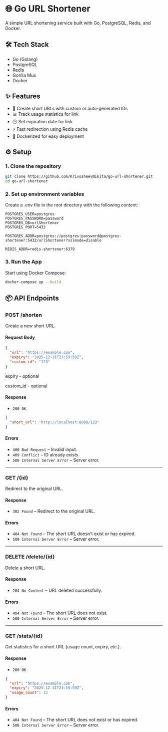 # 🌐 Go URL Shortener

A simple URL shortening service built with Go, PostgreSQL, Redis, and Docker.



## 🛠️ Tech Stack

- Go (Golang)
- PostgreSQL
- Redis
- Gorilla Mux
- Docker

## ✨ Features

- 🔗 Create short URLs with custom or auto-generated IDs
- 📊 Track usage statistics for link
- 🕒 Set expiration date for link
- ⚡ Fast redirection using Redis cache
- 🐳 Dockerized for easy deployment



## ⚙️ Setup

### 1. Clone the repository

```bash
git clone https://github.com/KrivosheevNikita/go-url-shortener.git
cd go-url-shortener
```
### 2. Set up environment variables
Create a .env file in the root directory with the following content:
```env
POSTGRES_USER=postgres
POSTGRES_PASSWORD=password
POSTGRES_DB=urlShortener
POSTGRES_PORT=5432

POSTGRES_ADDR=postgres://postgres:password@postgres-shortener:5432/urlShortener?sslmode=disable

REDIS_ADDR=redis-shortener:6379
```
### 3. Run the App

Start using Docker Compose:

```bash
docker-compose up --build
```
## 📦 API Endpoints

### POST /shorten

Create a new short URL.

#### Request Body
```json
{
  "url": "https://example.com",
  "expiry": "2025-12-31T23:59:59Z", 
  "custom_id": "123"
}
```
expiry - optional

custom_id - optional

#### Response

- `200 OK`
```json
{
  "short_url": "http://localhost:8080/123"
}
```

#### Errors

- `400 Bad Request` – Invalid input.
- `409 Conflict` – ID already exists.
- `500 Internal Server Error` – Server error.

---

### GET /{id}

Redirect to the original URL.

#### Response

- `302 Found` – Redirect to the original URL.


#### Errors

- `404 Not Found` – The short URL doesn't exist or has expired.
- `500 Internal Server Error` – Server error.

---

### DELETE /delete/{id}

Delete a short URL.

#### Response

- `204 No Content` – URL deleted successfully.

#### Errors

- `404 Not Found` – The short URL does not exist.
- `500 Internal Server Error` – Server error.

---

### GET /stats/{id}

Get statistics for a short URL (usage count, expiry, etc.).

#### Response

- `200 OK`
```json
{
  "url": "https://example.com",
  "expiry": "2025-12-31T23:59:59Z",
  "usage_count": 12
}
```

#### Errors

- `404 Not Found` – The short URL does not exist or has expired.
- `500 Internal Server Error` – Server error.

